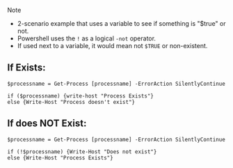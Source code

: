 > [!NOTE]
> - 2-scenario example that uses a variable to see if something is "$true" or not.
> - Powershell uses the `!` as a logical `-not` operator.
> - If used next to a variable, it would mean not `$TRUE` or non-existent.


## If Exists:
```
$processname = Get-Process [processname] -ErrorAction SilentlyContinue

if ($processname) {write-host "Process Exists"}
else {Write-Host "Process doesn't exist"}
```


## If does NOT Exist:
```
$processname = Get-Process [processname] -ErrorAction SilentlyContinue

if (!$processname) {Write-Host "Does not exist"}
else {Write-Host "Process Exists"}
```
